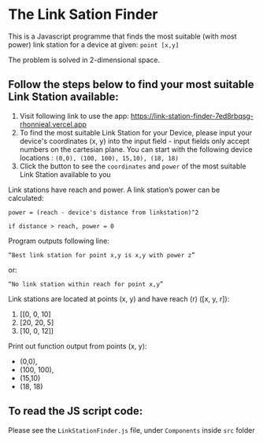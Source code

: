 # The Link Sation Finder

This is a Javascript programme that finds the most suitable (with most power) link station for a device at given:
``
point [x,y]
``

The problem is solved in 2-dimensional space.


## Follow the steps below to find your most suitable Link Station available:


1. Visit following link to use the app: https://link-station-finder-7ed8rbqsg-rhonnieal.vercel.app
2. To find the most suitable Link Station for your Device, please input your device's coordinates (x, y) into the input field - input fields only accept numbers on the cartesian plane. You can start with the following device locations : `(0,0), (100, 100), 15,10), (18, 18)`
3. Click the button to see the `coordinates` and `power` of the most suitable Link Station available to you





Link stations have reach and power. A link station’s power can be calculated:
```
power = (reach - device's distance from linkstation)^2

if distance > reach, power = 0
```

Program outputs following line:
```
“Best link station for point x,y is x,y with power z”
```

or:

```
“No link station within reach for point x,y”
```

Link stations are located at points (x, y) and have reach (r) ([x, y, r]):
1. [[0, 0, 10]
2. [20, 20, 5]
3. [10, 0, 12]]

Print out function output from points (x, y):

- (0,0), 
- (100, 100), 
- (15,10)
- (18, 18)

## To read the JS script code:

Please see the `LinkStationFinder.js` file, under `Components` inside `src` folder
